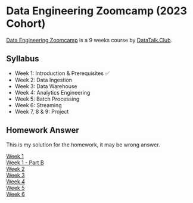 # Data Engineering Zoomcamp (2023 Cohort)

[Data Engineering Zoomcamp](https://github.com/DataTalksClub/data-engineering-zoomcamp) is a 9 weeks course by [DataTalk.Club](http://datatalks.club/).

## Syllabus

- Week 1: Introduction & Prerequisites ✅
- Week 2: Data Ingestion
- Week 3: Data Warehouse
- Week 4: Analytics Engineering
- Week 5: Batch Processing
- Week 6: Streaming
- Week 7, 8 & 9: Project

## Homework Answer

This is my solution for the homework, it may be wrong answer.

[Week 1](./1_basics/homework)  
[Week 1 - Part B](./1_basics/homework/partB)  
[Week 2](TODO)  
[Week 3](TODO)  
[Week 4](TODO)  
[Week 5](TODO)  
[Week 6](TODO)
